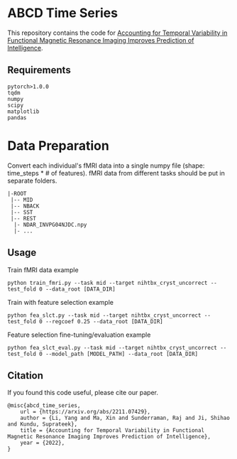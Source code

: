 # ABCD Time Series

This repository contains the code for [Accounting for Temporal Variability in Functional Magnetic Resonance Imaging Improves Prediction of Intelligence](https://arxiv.org/abs/2211.07429).


## Requirements
    pytorch>1.0.0
    tqdm
    numpy
    scipy
    matplotlib
    pandas

# Data Preparation
Convert each individual's fMRI data into a single numpy file (shape: time_steps * # of features). fMRI data from different tasks should be put in separate folders.

    |-ROOT
     |-- MID
     |-- NBACK
     |-- SST
     |-- REST
      |- NDAR_INVPG04NJDC.npy
      |- ...

## Usage
Train fMRI data example

    python train_fmri.py --task mid --target nihtbx_cryst_uncorrect --test_fold 0 --data_root [DATA_DIR]

Train with feature selection example

    python fea_slct.py --task mid --target nihtbx_cryst_uncorrect --test_fold 0 --regcoef 0.25 --data_root [DATA_DIR]

Feature selection fine-tuning/evaluation example

    python fea_slct_eval.py --task mid --target nihtbx_cryst_uncorrect --test_fold 0 --model_path [MODEL_PATH] --data_root [DATA_DIR]

        
## Citation
If you found this code useful, please cite our paper.

    @misc{abcd_time_series,
        url = {https://arxiv.org/abs/2211.07429},
        author = {Li, Yang and Ma, Xin and Sunderraman, Raj and Ji, Shihao and Kundu, Suprateek},
        title = {Accounting for Temporal Variability in Functional Magnetic Resonance Imaging Improves Prediction of Intelligence},
        year = {2022},
    }
